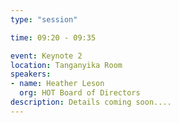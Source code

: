 ```yaml
---
type: "session"

time: 09:20 - 09:35

event: Keynote 2
location: Tanganyika Room
speakers:
- name: Heather Leson
  org: HOT Board of Directors
description: Details coming soon....
---
```

